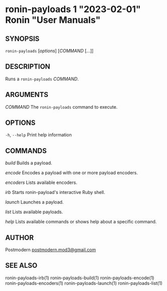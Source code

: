 # ronin-payloads 1 "2023-02-01" Ronin "User Manuals"

## SYNOPSIS

`ronin-payloads` [*options*] [*COMMAND* [...]]

## DESCRIPTION

Runs a `ronin-payloads` *COMMAND*.

## ARGUMENTS

*COMMAND*
	The `ronin-payloads` command to execute.

## OPTIONS

`-h`, `--help`
  Print help information

## COMMANDS

*build*
  Builds a payload.

*encode*
  Encodes a payload with one or more payload encoders.

*encoders*
  Lists available encoders.

*irb*
  Starts ronin-payload's interactive Ruby shell.

*launch*
  Launches a payload.

*list*
  Lists available payloads.

*help*
  Lists available commands or shows help about a specific command.

## AUTHOR

Postmodern <postmodern.mod3@gmail.com>

## SEE ALSO

ronin-payloads-irb(1) ronin-payloads-build(1) ronin-payloads-encode(1) ronin-payloads-encoders(1) ronin-payloads-launch(1) ronin-payloads-list(1)
